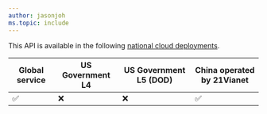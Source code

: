 ```yaml
---
author: jasonjoh
ms.topic: include
---
```


<!-- markdownlint-disable MD041-->

This API is available in the following [national cloud deployments](/graph/deployments).

| Global service     | US Government L4 | US Government L5 (DOD) | China operated by 21Vianet |
|--------------------|------------------|------------------------|----------------------------|
| :white_check_mark: | :x:              | :x:                    | :white_check_mark:         |

